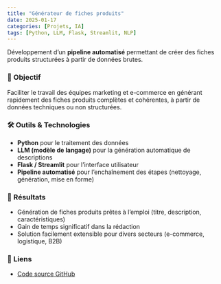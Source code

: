 ```yaml
---
title: "Générateur de fiches produits"
date: 2025-01-17
categories: [Projets, IA]
tags: [Python, LLM, Flask, Streamlit, NLP]
---
```


Développement d’un **pipeline automatisé** permettant de créer des fiches produits structurées à partir de données brutes.  

### 🎯 Objectif
Faciliter le travail des équipes marketing et e-commerce en générant rapidement des fiches produits complètes et cohérentes, à partir de données techniques ou non structurées.  

### 🛠️ Outils & Technologies
- **Python** pour le traitement des données  
- **LLM (modèle de langage)** pour la génération automatique de descriptions  
- **Flask / Streamlit** pour l’interface utilisateur  
- **Pipeline automatisé** pour l’enchaînement des étapes (nettoyage, génération, mise en forme)  

### 📌 Résultats
- Génération de fiches produits prêtes à l’emploi (titre, description, caractéristiques)  
- Gain de temps significatif dans la rédaction  
- Solution facilement extensible pour divers secteurs (e-commerce, logistique, B2B)  

### 🔗 Liens
- [Code source GitHub](https://github.com/Saamuel1/Generateur_fiche_produits)
